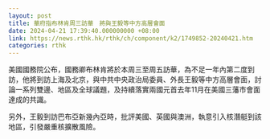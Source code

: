 ```yaml
---
layout: post
title: 華府指布林肯周三訪華　將與王毅等中方高層會面　
date: 2024-04-21 17:39:40.000000000 +08:00
link: https://news.rthk.hk/rthk/ch/component/k2/1749852-20240421.htm
categories: rthk
---
```


美國國務院公布，國務卿布林肯將於本周三至周五訪華，為不足一年內第二度到訪，他將到訪上海及北京，與中共中央政治局委員、外長王毅等中方高層會面，討論一系列雙邊、地區及全球議題，及持續落實兩國元首去年11月在美國三藩市會面達成的共識。

另外，王毅到訪巴布亞新幾內亞時，批評美國、英國與澳洲，執意引入核潛艇到該地區，引發嚴重核擴散風險。
